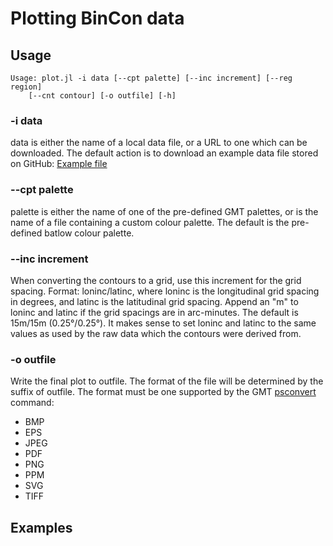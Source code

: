 # Plotting BinCon data

## Usage
```
Usage: plot.jl -i data [--cpt palette] [--inc increment] [--reg region]
    [--cnt contour] [-o outfile] [-h]
```

### -i data
data is either the name of a local data file, or a URL to one which can be
downloaded. The default action is to download an example data file stored
on GitHub: [Example file](https://github.com/timo007/bincon/blob/main/test_data/GFS_NZ_000-003-001_MSL_2023010412_024.bin?raw=true)

### --cpt palette
palette is either the name of one of the pre-defined GMT palettes, or is the
name of a file containing a custom colour palette. The default is the pre-defined
batlow colour palette.

### --inc increment
When converting the contours to a grid, use this increment for the grid spacing. Format:
loninc/latinc, where loninc is the longitudinal grid spacing in degrees, and latinc is
the latitudinal grid spacing. Append an "m" to loninc and latinc if the grid spacings
are in arc-minutes. The default is 15m/15m (0.25°/0.25°). It makes sense to set
loninc and latinc to the same values as used by the raw data which the contours were
derived from.

### -o outfile
Write the final plot to outfile. The format of the file will be determined by
the suffix of outfile. The format must
be one supported by the GMT
[psconvert](https://docs.generic-mapping-tools.org/dev/psconvert.html) command:

- BMP
- EPS
- JPEG
- PDF
- PNG
- PPM
- SVG
- TIFF

## Examples
